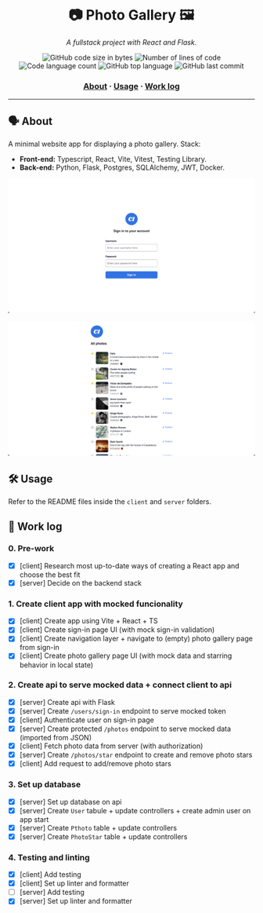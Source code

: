 <h1 align="center">
	📷 Photo Gallery 🖼️
</h1>

<p align="center">
	<i>A fullstack project with React and Flask.</i>
</p>

<p align="center">
	<img alt="GitHub code size in bytes" src="https://img.shields.io/github/languages/code-size/appinha/photo-gallery?color=blueviolet" />
	<img alt="Number of lines of code" src="https://img.shields.io/tokei/lines/github/appinha/photo-gallery?color=blueviolet" />
	<img alt="Code language count" src="https://img.shields.io/github/languages/count/appinha/photo-gallery?color=blue" />
	<img alt="GitHub top language" src="https://img.shields.io/github/languages/top/appinha/photo-gallery?color=blue" />
	<img alt="GitHub last commit" src="https://img.shields.io/github/last-commit/appinha/photo-gallery?color=brightgreen" />
</p>

<h3 align="center">
	<a href="#%EF%B8%8F-about">About</a>
	<span> · </span>
	<a href="#%EF%B8%8F-usage">Usage</a>
	<span> · </span>
	<a href="-work-log">Work log</a>
</h3>

---

## 🗣️ About

A minimal website app for displaying a photo gallery. Stack:

- **Front-end:** Typescript, React, Vite, Vitest, Testing Library.
- **Back-end:** Python, Flask, Postgres, SQLAlchemy, JWT, Docker.

![Screenshot of Sign In page](sign_in.png)

![Screenshot of Photo Gallery page](photo_gallery.png)

## 🛠️ Usage

Refer to the README files inside the `client` and `server` folders.

## 📄 Work log

### 0. Pre-work

- [x] [client] Research most up-to-date ways of creating a React app and choose the best fit
- [x] [server] Decide on the backend stack

### 1. Create client app with mocked funcionality

- [x] [client] Create app using Vite + React + TS
- [x] [client] Create sign-in page UI (with mock sign-in validation)
- [x] [client] Create navigation layer + navigate to (empty) photo gallery page from sign-in
- [x] [client] Create photo gallery page UI (with mock data and starring behavior in local state)

### 2. Create api to serve mocked data + connect client to api

- [x] [server] Create api with Flask
- [x] [server] Create `/users/sign-in` endpoint to serve mocked token
- [x] [client] Authenticate user on sign-in page
- [x] [server] Create protected `/photos` endpoint to serve mocked data (imported from JSON)
- [x] [client] Fetch photo data from server (with authorization)
- [x] [server] Create `/photos/star` endpoint to create and remove photo stars
- [x] [client] Add request to add/remove photo stars

### 3. Set up database

- [x] [server] Set up database on api
- [x] [server] Create `User` tabule + update controllers + create admin user on app start
- [x] [server] Create `Pthoto` table + update controllers
- [x] [server] Create `PhotoStar` table + update controllers

### 4. Testing and linting

- [x] [client] Add testing
- [x] [client] Set up linter and formatter
- [ ] [server] Add testing
- [x] [server] Set up linter and formatter
